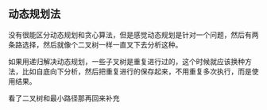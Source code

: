 ## 动态规划法

没有很能区分动态规划和贪心算法，但是感觉动态规划是针对一个问题，然后有两条路选择，然后就像个二叉树一样一直叉下去分析这种。

如果用递归解决动态规划，一些子叉树是重复进行过的，这个时候就应该换种方法，比如自底向下分析，然后把重复进行的保存起来，不用重复多次执行，而是使用结果。

看了二叉树和最小路径那再回来补充